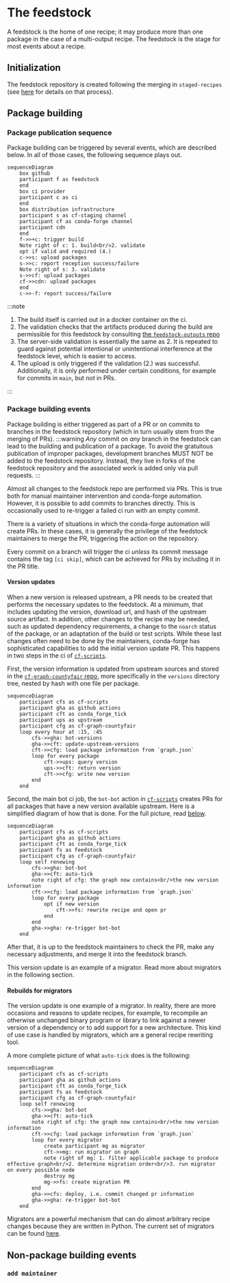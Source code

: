 # The feedstock

A feedstock is the home of one recipe; it may produce more than one package in the case of a multi-output recipe.
The feedstock is the stage for most events about a recipe.

## Initialization

The feedstock repository is created following the merging in `staged-recipes` (see [here](../staged_recipes#feedstock-creation) for details on that process).

## Package building

### Package publication sequence

Package building can be triggered by several events, which are described below.
In all of those cases, the following sequence plays out.

```mermaid
sequenceDiagram
    box github
    participant f as feedstock
    end
    box ci provider
    participant c as ci
    end
    box distribution infrastructure
    participant s as cf-staging channel
    participant cf as conda-forge channel
    participant cdn
    end
    f->>+c: trigger build
    Note right of c: 1. build<br/>2. validate
    opt if valid and required (4.)
    c->>s: upload packages
    s->>c: report reception success/failure
    Note right of s: 3. validate
    s->>cf: upload packages
    cf->>cdn: upload packages
    end
    c->>-f: report success/failure
```

:::note

1. The build itself is carried out in a docker container on the ci.
2. The validation checks that the artifacts produced during the build are permissible for this feedstock by consulting [the `feedstock-outputs` repo](/docs/maintainer/infrastructure/#feedstock-outputs)
3. The server-side validation is essentially the same as 2. It is repeated to guard against potential intentional or unintentional interference at the feedstock level, which is easier to access.
4. The upload is only triggered if the validation (2.) was successful. Additionally, it is only performed under certain conditions, for example for commits in `main`, but _not_ in PRs.

:::

### Package building events

Package building is either triggered as part of a PR or on commits to branches in the feedstock repository (which in turn usually stem from the merging of PRs).
:::warning
_Any_ commit on _any_ branch in the feedstock can lead to the building and publication of a package.
To avoid the gratuitous publication of improper packages, development branches MUST NOT be added to the feedstock repository.
Instead, they live in forks of the feedstock repository and the associated work is added only via pull requests.
:::

Almost all changes to the feedstock repo are performed via PRs.
This is true both for manual maintainer intervention and conda-forge automation.
However, it is possible to add commits to branches directly.
This is occasionally used to re-trigger a failed ci run with an empty commit.

There is a variety of situations in which the conda-forge automation will create PRs.
In these cases, it is generally the privilege of the feedstock maintainers to merge the PR, triggering the action on the repository.

Every commit on a branch will trigger the ci _unless_ its commit message contains the tag `[ci skip]`, which can be achieved for PRs by including it in the PR title.

#### Version updates

When a new version is released upstream, a PR needs to be created that performs the necessary updates to the feedstock.
At a minimum, that includes updating the version, download url, and hash of the upstream source artifact.
In addition, other changes to the recipe may be needed, such as updated dependency requirements, a change to the `noarch` status of the package, or an adaptation of the build or test scripts.
While these last changes often need to be done by the maintainers, conda-forge has sophisticated capabilities to add the initial version update PR.
This happens in two steps in the ci of [`cf-scripts`](https://github.com/regro/cf-scripts).

First, the version information is updated from upstream sources and stored in the [`cf-graph-countyfair` repo](/docs/maintainer/infrastructure/#regrocf-graph-countyfair), more specifically in the `versions` directory tree, nested by hash with one file per package.

```mermaid
sequenceDiagram
    participant cfs as cf-scripts
    participant gha as github actions
    participant cft as conda_forge_tick
    participant ups as upstream
    participant cfg as cf-graph-countyfair
    loop every hour at :15, :45
        cfs->>gha: bot-versions
        gha->>cft: update-upstream-versions
        cft->>cfg: load package information from `graph.json`
        loop for every package
            cft->>ups: query version
            ups->>cft: return version
            cft->>cfg: write new version
        end
    end
```

Second, the main bot ci job, the `bot-bot` action in [`cf-scripts`](/docs/maintainer/infrastructure/#regrocf-scripts) creates PRs for all packages that have a new version available upstream.
Here is a simplified diagram of how that is done. For the full picture, read [below](#rebuilds-for-migrators).

```mermaid
sequenceDiagram
    participant cfs as cf-scripts
    participant gha as github actions
    participant cft as conda_forge_tick
    participant fs as feedstock
    participant cfg as cf-graph-countyfair
    loop self renewing
        cfs->>gha: bot-bot
        gha->>cft: auto-tick
        note right of cfg: the graph now contains<br/>the new version information
        cft->>cfg: load package information from `graph.json`
        loop for every package
            opt if new version
                cft->>fs: rewrite recipe and open pr
            end
        end
        gha->>gha: re-trigger bot-bot
    end
```

After that, it is up to the feedstock maintainers to check the PR, make any necessary adjustments, and merge it into the feedstock branch.

This version update is an example of a migrator. Read more about migrators in the following section.

#### Rebuilds for migrators

The version update is one example of a migrator.
In reality, there are more occasions and reasons to update recipes, for example, to recompile an otherwise unchanged binary program or library to link against a newer version of a dependency or to add support for a new architecture.
This kind of use case is handled by migrators, which are a general recipe rewriting tool.

A more complete picture of what `auto-tick` does is the following:

```mermaid
sequenceDiagram
    participant cfs as cf-scripts
    participant gha as github actions
    participant cft as conda_forge_tick
    participant fs as feedstock
    participant cfg as cf-graph-countyfair
    loop self renewing
        cfs->>gha: bot-bot
        gha->>cft: auto-tick
        note right of cfg: the graph now contains<br/>the new version information
        cft->>cfg: load package information from `graph.json`
        loop for every migrator
            create participant mg as migrator
            cft->>mg: run migrator on graph
            note right of mg: 1. filter applicable package to produce effective graph<br/>2. determine migration order<br/>3. run migrator on every possible node
            destroy mg
            mg->>fs: create migration PR
        end
        gha->>cfs: deploy, i.e. commit changed pr information
        gha->>gha: re-trigger bot-bot
    end
```

Migrators are a powerful mechanism that can do almost arbitrary recipe changes because they are written in Python.
The current set of migrators can be found [here](https://github.com/regro/cf-scripts/tree/master/conda_forge_tick/migrators).

## Non-package building events

### `add maintainer`
